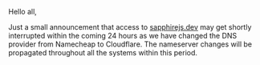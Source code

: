 Hello all,

Just a small announcement that access to [sapphirejs.dev](https://sapphirejs.dev) may get shortly interrupted within the coming 24 hours as we have changed the DNS provider from Namecheap to Cloudflare. The nameserver changes will be propagated throughout all the systems within this period.